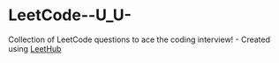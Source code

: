 # LeetCode--U_U-
Collection of LeetCode questions to ace the coding interview! - Created using [LeetHub](https://github.com/QasimWani/LeetHub)
